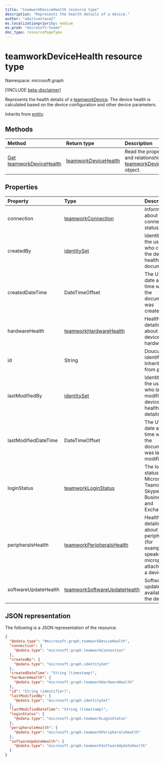 ```yaml
---
title: "teamworkDeviceHealth resource type"
description: "Represents the health details of a device."
author: "adsrivastava2"
ms.localizationpriority: medium
ms.prod: "microsoft-teams"
doc_type: resourcePageType
---
```


# teamworkDeviceHealth resource type

Namespace: microsoft.graph

[!INCLUDE [beta-disclaimer](../../includes/beta-disclaimer.md)]

Represents the health details of a [teamworkDevice](../resources/teamworkdevice.md). The device health is calculated based on the device configuration and other device parameters.

Inherits from [entity](../resources/entity.md).

## Methods
|Method|Return type|Description|
|:---|:---|:---|
|[Get teamworkDeviceHealth](../api/teamworkdevicehealth-get.md)|[teamworkDeviceHealth](../resources/teamworkdevicehealth.md)|Read the properties and relationships of a [teamworkDeviceHealth](../resources/teamworkdevicehealth.md) object.|

## Properties
|Property|Type|Description|
|:---|:---|:---|
|connection|[teamworkConnection](../resources/teamworkconnection.md)|Information about the connection status.|
|createdBy|[identitySet](../resources/identityset.md)|Identity of the user who created the device health document.|
|createdDateTime|DateTimeOffset|The UTC date and time when the document was created.|
|hardwareHealth|[teamworkHardwareHealth](../resources/teamworkhardwarehealth.md)|Health details about the device hardware.|
|id|String|Doucument identifier. Inherited from [entity](../resources/entity.md).|
|lastModifiedBy|[identitySet](../resources/identityset.md)|Identity of the user who last modified the device health details.|
|lastModifiedDateTime|DateTimeOffset|The UTC date and time when the document was last modified.|
|loginStatus|[teamworkLoginStatus](../resources/teamworkloginstatus.md)|The login status of Microsoft Teams, Skype for Business, and Exchange.|
|peripheralsHealth|[teamworkPeripheralsHealth](../resources/teamworkperipheralshealth.md)|Health details about all peripherals (for example, speaker and microphone) attached to a device.|
|softwareUpdateHealth|[teamworkSoftwareUpdateHealth](../resources/teamworksoftwareupdatehealth.md)|Software updates available for the device.|

## JSON representation
The following is a JSON representation of the resource.
<!-- {
  "blockType": "resource",
  "keyProperty": "id",
  "@odata.type": "microsoft.graph.teamworkDeviceHealth",
  "baseType": "microsoft.graph.entity",
  "openType": false
}
-->
``` json
{
  "@odata.type": "#microsoft.graph.teamworkDeviceHealth",
  "connection": {
    "@odata.type": "microsoft.graph.teamworkConnection"
  },
  "createdBy": {
    "@odata.type": "microsoft.graph.identitySet"
  },
  "createdDateTime": "String (timestamp)",
  "hardwareHealth": {
    "@odata.type": "microsoft.graph.teamworkHardwareHealth"
  },
  "id": "String (identifier)",
  "lastModifiedBy": {
    "@odata.type": "microsoft.graph.identitySet"
  },
  "lastModifiedDateTime": "String (timestamp)",
  "loginStatus": {
    "@odata.type": "microsoft.graph.teamworkLoginStatus"
  },
  "peripheralsHealth": {
    "@odata.type": "microsoft.graph.teamworkPeripheralsHealth"
  },
  "softwareUpdateHealth": {
    "@odata.type": "microsoft.graph.teamworkSoftwareUpdateHealth"
  }
}
```

